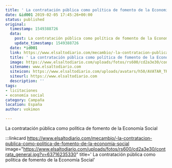```yaml
---
title: ' La contratación pública como política de fomento de la Economía Social'
date: &id001 2019-02-05 17:45:26+00:00
status: published
original:
  timestamp: 1549388726
  data:
    post: La contratación pública como política de fomento de la Economía Social
    update_timestamp: 1549388726
  date: *id001
  link: https://www.elsaltodiario.com/mecambio/-la-contratacion-publica-como-politica-de-fomento-de-la-economia-social
  title: ' La contratación pública como política de fomento de la Economía Social'
  image: https://www.elsaltodiario.com/uploads/fotos/rs600/cd2a3e30/contrata_general.jpg?v=63716235330
  sitename: www.elsaltodiario.com
  siteicon: https://www.elsaltodiario.com/uploads/avatars/h50/AVATAR_TRANSPARENTE.jpg?v=63760661653
  siteurl: https://www.elsaltodiario.com
  description: ''
tags:
- licitaciones
- economía social
category: Campaña
location: España
author: vokimon

---
```

La contratación pública como política de fomento de la Economía Social

:::linkcard https://www.elsaltodiario.com/mecambio/-la-contratacion-publica-como-politica-de-fomento-de-la-economia-social image="https://www.elsaltodiario.com/uploads/fotos/rs600/cd2a3e30/contrata_general.jpg?v=63716235330" title=' La contratación pública como política de fomento de la Economía Social'


